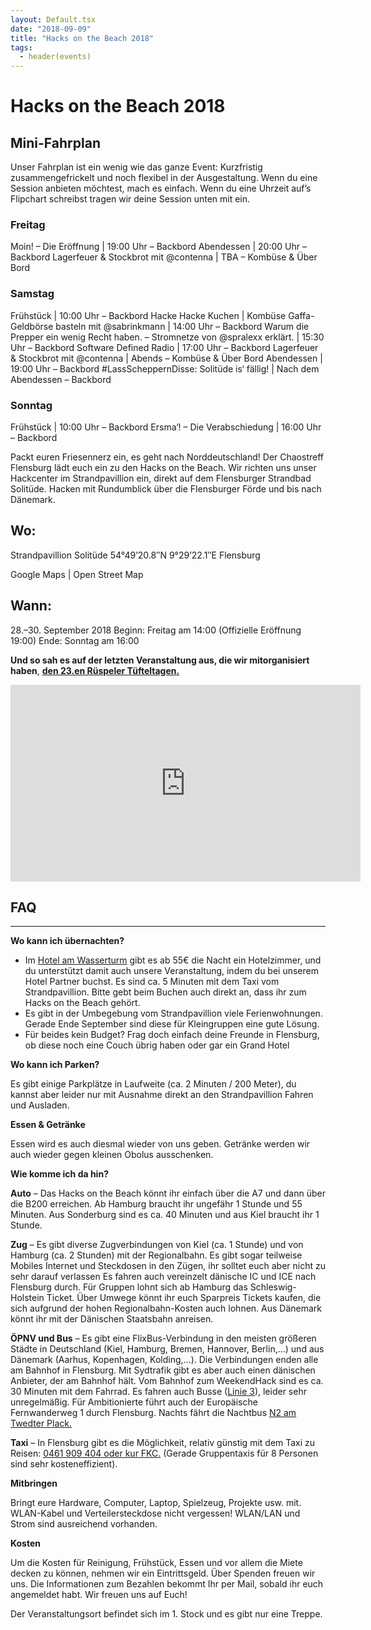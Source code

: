 ```yaml
---
layout: Default.tsx
date: "2018-09-09"
title: "Hacks on the Beach 2018"
tags:
  - header(events)
---
```


# Hacks on the Beach 2018

## Mini-Fahrplan

Unser Fahrplan ist ein wenig wie das ganze Event: Kurzfristig zusammengefrickelt und noch flexibel in der Ausgestaltung.
Wenn du eine Session anbieten möchtest, mach es einfach. Wenn  du eine Uhrzeit auf’s Flipchart schreibst tragen wir deine Session unten mit ein.

### Freitag

Moin! – Die Eröffnung | 19:00 Uhr – Backbord
Abendessen | 20:00 Uhr – Backbord
Lagerfeuer & Stockbrot mit @contenna | TBA – Kombüse & Über Bord

### Samstag

Frühstück | 10:00 Uhr – Backbord
Hacke Hacke Kuchen | Kombüse
Gaffa-Geldbörse basteln mit @sabrinkmann | 14:00 Uhr – Backbord
Warum die Prepper ein wenig Recht haben. – Stromnetze von @spralexx erklärt. | 15:30 Uhr – Backbord
Software Defined Radio | 17:00 Uhr – Backbord
Lagerfeuer & Stockbrot mit @contenna | Abends – Kombüse & Über Bord
Abendessen | 19:00 Uhr – Backbord
#LassScheppernDisse: Solitüde is‘ fällig! | Nach dem Abendessen – Backbord

### Sonntag

Frühstück | 10:00 Uhr – Backbord
Ersma‘! – Die Verabschiedung | 16:00 Uhr – Backbord

 

Packt euren Friesennerz ein, es geht nach Norddeutschland! Der Chaostreff Flensburg lädt euch ein zu den Hacks on the Beach. Wir richten uns unser Hackcenter im Strandpavillion ein, direkt auf dem Flensburger Strandbad Solitüde. Hacken mit Rundumblick über die Flensburger Förde und bis nach Dänemark.

## Wo:

Strandpavillion Solitüde
54°49’20.8″N 9°29’22.1″E
Flensburg

Google Maps | Open Street Map

## Wann:
28.–30. September 2018 
Beginn: Freitag am 14:00 (Offizielle Eröffnung 19:00)
Ende:  Sonntag am 16:00 

**Und so sah es auf der letzten Veranstaltung aus, die wir mitorganisiert haben**, [**den 23.en Rüspeler Tüfteltagen.**](http://rütüta.de)

<iframe loading="lazy" src="https://www.youtube.com/embed/TijSQYZoRUU?rel=0" allowfullscreen="allowfullscreen" width="560" height="315" frameborder="0"></iframe>


## FAQ
----

**Wo kann ich übernachten?**

- Im [Hotel am Wasserturm](https://www.hotel-am-wasserturm.com/) gibt es ab 55€ die Nacht ein Hotelzimmer, und du unterstützt damit auch unsere Veranstaltung, indem du bei unserem Hotel Partner buchst. Es sind ca. 5 Minuten mit dem Taxi vom Strandpavillion. Bitte gebt beim Buchen auch direkt an, dass ihr zum Hacks on the Beach gehört. 
- Es gibt in der Umbegebung vom Strandpavillion viele Ferienwohnungen. Gerade Ende September sind diese für Kleingruppen eine gute Lösung.
- Für beides kein Budget? Frag doch einfach deine Freunde in Flensburg, ob diese noch eine Couch übrig haben oder gar ein Grand Hotel 

**Wo kann ich Parken?**

Es gibt einige Parkplätze in Laufweite (ca. 2 Minuten / 200 Meter), du kannst aber leider nur mit Ausnahme direkt an den Strandpavillion Fahren und Ausladen. 

**Essen & Getränke**

Essen wird es auch diesmal wieder von uns geben. Getränke werden wir auch wieder gegen kleinen Obolus ausschenken. 

**Wie komme ich da hin?**

**Auto** – Das Hacks on the Beach könnt ihr einfach über die A7 und dann über die B200 erreichen. Ab Hamburg braucht ihr ungefähr 1 Stunde und 55 Minuten. Aus Sonderburg sind es ca. 40 Minuten und aus Kiel braucht ihr 1 Stunde.

**Zug** – Es gibt diverse Zugverbindungen von Kiel (ca. 1 Stunde) und von Hamburg (ca. 2 Stunden) mit der Regionalbahn. Es gibt sogar teilweise Mobiles Internet und Steckdosen in den Zügen, ihr solltet euch aber nicht zu sehr darauf verlassen  Es fahren auch vereinzelt dänische IC und ICE nach Flensburg durch. Für Gruppen lohnt sich ab Hamburg das Schleswig-Holstein Ticket. Über Umwege könnt ihr euch Sparpreis Tickets kaufen, die sich aufgrund der hohen Regionalbahn-Kosten auch lohnen. Aus Dänemark könnt ihr mit der Dänischen Staatsbahn anreisen.

**ÖPNV und Bus** – Es gibt eine FlixBus-Verbindung in den meisten größeren Städte in Deutschland (Kiel, Hamburg, Bremen, Hannover, Berlin,…) und aus Dänemark (Aarhus, Kopenhagen, Kolding,…). Die Verbindungen enden alle am Bahnhof in Flensburg. Mit Sydtrafik gibt es aber auch einen dänischen Anbieter, der am Bahnhof hält. Vom Bahnhof zum WeekendHack sind es ca. 30 Minuten mit dem Fahrrad. Es fahren auch Busse ([Linie 3](http://www.aktiv-bus.de/fahrplan/linienfahrplaene/PDF-2017_18/Linie-3-ab-10.12.17.pdf)), leider sehr unregelmäßig. Für Ambitionierte führt auch der Europäische Fernwanderweg 1 durch Flensburg. Nachts fährt die Nachtbus [N2 am Twedter Plack.](http://www.aktiv-bus.de/fahrplan/linienfahrplaene/PDF-2017_18/Linie-N2-ab-10.12.17.pdf)

**Taxi** – In Flensburg gibt es die Möglichkeit, relativ günstig mit dem Taxi zu Reisen: [0461 909 404 oder kur FKC.](http://www.fkc-harrislee.de/) (Gerade Gruppentaxis für 8 Personen sind sehr kosteneffizient). 

**Mitbringen**

Bringt eure Hardware, Computer, Laptop, Spielzeug, Projekte usw. mit. WLAN-Kabel und Verteilersteckdose nicht vergessen! WLAN/LAN und Strom sind ausreichend vorhanden.

**Kosten**

Um die Kosten für Reinigung, Frühstück, Essen und vor allem die Miete decken zu können, nehmen wir ein Eintrittsgeld. Über Spenden freuen wir uns. Die Informationen zum Bezahlen bekommt Ihr per Mail, sobald ihr euch angemeldet habt. Wir freuen uns auf Euch!

Der Veranstaltungsort befindet sich im 1. Stock und es gibt nur eine Treppe. 